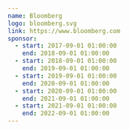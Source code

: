 ```yaml
---
name: Bloomberg
logo: bloomberg.svg
link: https://www.bloomberg.com
sponsor:
  - start: 2017-09-01 01:00:00
    end: 2018-09-01 01:00:00
  - start: 2018-09-01 01:00:00
    end: 2019-09-01 01:00:00
  - start: 2019-09-01 01:00:00
    end: 2020-09-01 01:00:00
  - start: 2020-09-01 01:00:00
    end: 2021-09-01 01:00:00
  - start: 2021-09-01 01:00:00
    end: 2022-09-01 01:00:00
---
```

